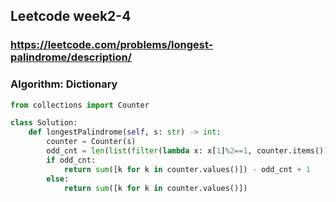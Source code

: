 ##  Leetcode week2-4

### https://leetcode.com/problems/longest-palindrome/description/
### Algorithm: Dictionary

```python
from collections import Counter

class Solution:
    def longestPalindrome(self, s: str) -> int:
        counter = Counter(s)
        odd_cnt = len(list(filter(lambda x: x[1]%2==1, counter.items())))
        if odd_cnt:
            return sum([k for k in counter.values()]) - odd_cnt + 1
        else:
            return sum([k for k in counter.values()]) 
```
